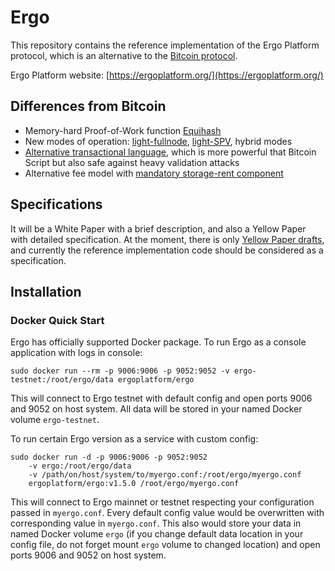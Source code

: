 # Ergo 

This repository contains the reference implementation of the 
Ergo Platform protocol, which is an alternative to 
the [Bitcoin protocol](https://bitcoin.org/bitcoin.pdf).

Ergo Platform website: [https://ergoplatform.org/](https://ergoplatform.org/)

## Differences from Bitcoin

* Memory-hard Proof-of-Work function [Equihash](https://www.cryptolux.org/index.php/Equihash) 
* New modes of operation: [light-fullnode](https://eprint.iacr.org/2016/994), 
[light-SPV](http://fc16.ifca.ai/bitcoin/papers/KLS16.pdf), hybrid modes
* [Alternative transactional language](https://github.com/ScorexFoundation/sigmastate-interpreter), which is more powerful that Bitcoin Script but also safe against 
heavy validation attacks
* Alternative fee model with [mandatory storage-rent component](https://eprint.iacr.org/2017/644.pdf)   
  
## Specifications

It will be a White Paper with a brief description, and also a Yellow Paper with detailed specification.
At the moment, there is only [Yellow Paper drafts](https://github.com/ergoplatform/ergo/tree/master/papers/yellow/main.pdf), 
and currently the reference implementation code should be considered as a specification.

## Installation

### Docker Quick Start

Ergo has officially supported Docker package. To run Ergo as a console application with logs in console:

    sudo docker run --rm -p 9006:9006 -p 9052:9052 -v ergo-testnet:/root/ergo/data ergoplatform/ergo
    
This will connect to Ergo testnet with default config and open ports 9006 and 9052 on host system. All data will be stored in your named Docker volume `ergo-testnet`.

To run certain Ergo version as a service with custom config:

    sudo docker run -d -p 9006:9006 -p 9052:9052
		-v ergo:/root/ergo/data
		-v /path/on/host/system/to/myergo.conf:/root/ergo/myergo.conf
		ergoplatform/ergo:v1.5.0 /root/ergo/myergo.conf

This will connect to Ergo mainnet or testnet respecting your configuration passed in `myergo.conf`. Every default config value would be overwritten with corresponding value in `myergo.conf`. This also would store your data in named Docker volume `ergo` (if you change default data location in your config file, do not forget mount `ergo` volume to changed location) and open ports 9006 and 9052 on host system.
